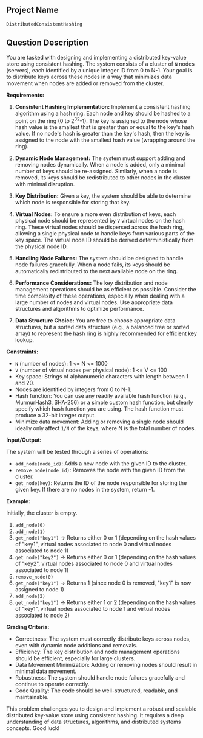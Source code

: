 ## Project Name

`DistributedConsistentHashing`

## Question Description

You are tasked with designing and implementing a distributed key-value store using consistent hashing. The system consists of a cluster of `N` nodes (servers), each identified by a unique integer ID from 0 to N-1. Your goal is to distribute keys across these nodes in a way that minimizes data movement when nodes are added or removed from the cluster.

**Requirements:**

1.  **Consistent Hashing Implementation:** Implement a consistent hashing algorithm using a hash ring. Each node and key should be hashed to a point on the ring (0 to 2<sup>32</sup>-1). The key is assigned to the node whose hash value is the smallest that is greater than or equal to the key's hash value. If no node's hash is greater than the key's hash, then the key is assigned to the node with the smallest hash value (wrapping around the ring).

2.  **Dynamic Node Management:** The system must support adding and removing nodes dynamically. When a node is added, only a minimal number of keys should be re-assigned. Similarly, when a node is removed, its keys should be redistributed to other nodes in the cluster with minimal disruption.

3.  **Key Distribution:** Given a key, the system should be able to determine which node is responsible for storing that key.

4.  **Virtual Nodes:** To ensure a more even distribution of keys, each physical node should be represented by `V` virtual nodes on the hash ring. These virtual nodes should be dispersed across the hash ring, allowing a single physical node to handle keys from various parts of the key space.  The virtual node ID should be derived deterministically from the physical node ID.

5.  **Handling Node Failures:** The system should be designed to handle node failures gracefully. When a node fails, its keys should be automatically redistributed to the next available node on the ring.

6.  **Performance Considerations:**  The key distribution and node management operations should be as efficient as possible.  Consider the time complexity of these operations, especially when dealing with a large number of nodes and virtual nodes.  Use appropriate data structures and algorithms to optimize performance.

7.  **Data Structure Choice:** You are free to choose appropriate data structures, but a sorted data structure (e.g., a balanced tree or sorted array) to represent the hash ring is highly recommended for efficient key lookup.

**Constraints:**

*   `N` (number of nodes): 1 <= N <= 1000
*   `V` (number of virtual nodes per physical node): 1 <= V <= 100
*   Key space: Strings of alphanumeric characters with length between 1 and 20.
*   Nodes are identified by integers from 0 to N-1.
*   Hash function: You can use any readily available hash function (e.g., MurmurHash3, SHA-256) or a simple custom hash function, but clearly specify which hash function you are using.  The hash function must produce a 32-bit integer output.
*   Minimize data movement: Adding or removing a single node should ideally only affect `1/N` of the keys, where N is the total number of nodes.

**Input/Output:**

The system will be tested through a series of operations:

*   `add_node(node_id)`: Adds a new node with the given ID to the cluster.
*   `remove_node(node_id)`: Removes the node with the given ID from the cluster.
*   `get_node(key)`: Returns the ID of the node responsible for storing the given key. If there are no nodes in the system, return -1.

**Example:**

Initially, the cluster is empty.

1.  `add_node(0)`
2.  `add_node(1)`
3.  `get_node("key1")` -> Returns either 0 or 1 (depending on the hash values of "key1", virtual nodes associated to node 0 and virtual nodes associated to node 1)
4.  `get_node("key2")` -> Returns either 0 or 1 (depending on the hash values of "key2", virtual nodes associated to node 0 and virtual nodes associated to node 1)
5.  `remove_node(0)`
6.  `get_node("key1")` -> Returns 1 (since node 0 is removed, "key1" is now assigned to node 1)
7. `add_node(2)`
8.  `get_node("key1")` -> Returns either 1 or 2 (depending on the hash values of "key1", virtual nodes associated to node 1 and virtual nodes associated to node 2)

**Grading Criteria:**

*   Correctness: The system must correctly distribute keys across nodes, even with dynamic node additions and removals.
*   Efficiency: The key distribution and node management operations should be efficient, especially for large clusters.
*   Data Movement Minimization: Adding or removing nodes should result in minimal data movement.
*   Robustness: The system should handle node failures gracefully and continue to operate correctly.
*   Code Quality: The code should be well-structured, readable, and maintainable.

This problem challenges you to design and implement a robust and scalable distributed key-value store using consistent hashing. It requires a deep understanding of data structures, algorithms, and distributed systems concepts. Good luck!
